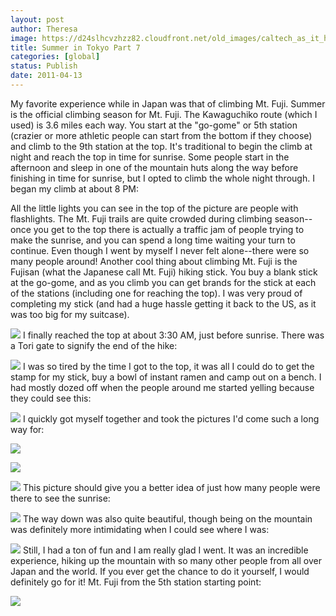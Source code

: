 ```yaml
---
layout: post
author: Theresa
image: https://d24slhcvzhzz82.cloudfront.net/old_images/caltech_as_it_happens/6a0105349b8251970b014e604bb1ab970c.jpg
title: Summer in Tokyo Part 7
categories: [global]
status: Publish
date: 2011-04-13
---
```


My favorite experience while in Japan was that of climbing Mt. Fuji. Summer is the official climbing season for Mt. Fuji. The Kawaguchiko route (which I used) is 3.6 miles each way. You start at the "go-gome" or 5th station (crazier or more athletic people can start from the bottom if they choose) and climb to the 9th station at the top. It's traditional to begin the climb at night and reach the top in time for sunrise. Some people start in the afternoon and sleep in one of the mountain huts along the way before finishing in time for sunrise, but I opted to climb the whole night through. I began my climb at about 8 PM:

All the little lights you can see in the top of the picture are people with flashlights. The Mt. Fuji trails are quite crowded during climbing season--once you get to the top there is actually a traffic jam of people trying to make the sunrise, and you can spend a long time waiting your turn to continue. Even though I went by myself I never felt alone--there were so many people around!
Another cool thing about climbing Mt. Fuji is the Fujisan (what the Japanese call Mt. Fuji) hiking stick. You buy a blank stick at the go-gome, and as you climb you can get brands for the stick at each of the stations (including one for reaching the top). I was very proud of completing my stick (and had a huge hassle getting it back to the US, as it was too big for my suitcase).


![](https://d24slhcvzhzz82.cloudfront.net/old_images/caltech_as_it_happens/6a0105349b8251970b0147e3a6f775970b.jpg)
I finally reached the top at about 3:30 AM, just before sunrise. There was a Tori gate to signify the end of the hike:


![](https://d24slhcvzhzz82.cloudfront.net/old_images/caltech_as_it_happens/6a0105349b8251970b014e87269f7e970d.jpg)
I was so tired by the time I got to the top, it was all I could do to get the stamp for my stick, buy a bowl of instant ramen and camp out on a bench. I had mostly dozed off when the people around me started yelling because they could see this:


![](https://d24slhcvzhzz82.cloudfront.net/old_images/caltech_as_it_happens/6a0105349b8251970b014e604bbad9970c.jpg)
I quickly got myself together and took the pictures I'd come such a long way for:


![](https://d24slhcvzhzz82.cloudfront.net/old_images/caltech_as_it_happens/6a0105349b8251970b014e604bbce8970c.jpg)

![](https://d24slhcvzhzz82.cloudfront.net/old_images/caltech_as_it_happens/6a0105349b8251970b0147e3a6fe76970b.jpg)

![](https://d24slhcvzhzz82.cloudfront.net/old_images/caltech_as_it_happens/6a0105349b8251970b014e604bbdc2970c.jpg)
This picture should give you a better idea of just how many people were there to see the sunrise:


![](https://d24slhcvzhzz82.cloudfront.net/old_images/caltech_as_it_happens/6a0105349b8251970b014e604bc0b6970c.jpg)
The way down was also quite beautiful, though being on the mountain was definitely more intimidating when I could see where I was:


![](https://d24slhcvzhzz82.cloudfront.net/old_images/caltech_as_it_happens/6a0105349b8251970b014e604bc1c2970c.jpg)
Still, I had a ton of fun and I am really glad I went. It was an incredible experience, hiking up the mountain with so many other people from all over Japan and the world. If you ever get the chance to do it yourself, I would definitely go for it!
Mt. Fuji from the 5th station starting point:


![](https://d24slhcvzhzz82.cloudfront.net/old_images/caltech_as_it_happens/6a0105349b8251970b0147e3a704a8970b.jpg)

